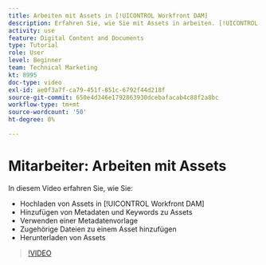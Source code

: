 ```yaml
---
title: Arbeiten mit Assets in [!UICONTROL Workfront DAM]
description: Erfahren Sie, wie Sie mit Assets in arbeiten. [!UICONTROL Workfront DAM].
activity: use
feature: Digital Content and Documents
type: Tutorial
role: User
level: Beginner
team: Technical Marketing
kt: 8995
doc-type: video
exl-id: ae0f3a7f-ca79-451f-851c-6792f44d218f
source-git-commit: 650e4d346e1792863930dcebafacab4c88f2a8bc
workflow-type: tm+mt
source-wordcount: '50'
ht-degree: 0%

---
```


# Mitarbeiter: Arbeiten mit Assets

In diesem Video erfahren Sie, wie Sie:

* Hochladen von Assets in [!UICONTROL Workfront DAM]
* Hinzufügen von Metadaten und Keywords zu Assets
* Verwenden einer Metadatenvorlage
* Zugehörige Dateien zu einem Asset hinzufügen
* Herunterladen von Assets

>[!VIDEO](https://video.tv.adobe.com/v/335255/?quality=12&learn=on)
